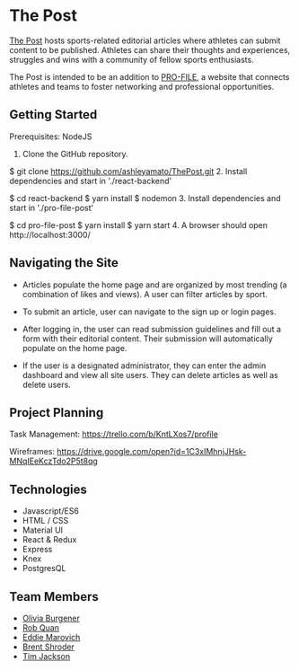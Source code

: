 # The Post

[The Post](https://theprofilepost.herokuapp.com/) hosts sports-related editorial articles where athletes can submit content to be published. Athletes can share their thoughts and experiences, struggles and wins with a community of fellow sports enthusiasts.

The Post is intended to be an addition to [PRO-FILE](http://pro-file.us/#/), a website that connects athletes and teams to foster networking and professional opportunities.

## Getting Started

Prerequisites: NodeJS

1. Clone the GitHub repository.

$ git clone https://github.com/ashleyamato/ThePost.git
2. Install dependencies and start in './react-backend'

$ cd react-backend
$ yarn install
$ nodemon
3. Install dependencies and start in './pro-file-post'

$ cd pro-file-post
$ yarn install
$ yarn start
4. A browser should open http://localhost:3000/

## Navigating the Site

- Articles populate the home page and are organized by most trending (a combination of likes and views). A user can filter articles by sport.



- To submit an article, user can navigate to the sign up or login pages.



- After logging in, the user can read submission guidelines and fill out a form with their editorial content. Their submission will automatically populate on the home page.



- If the user is a designated administrator, they can enter the admin dashboard and view all site users. They can delete articles as well as delete users.



## Project Planning

Task Management: https://trello.com/b/KntLXos7/profile

Wireframes: https://drive.google.com/open?id=1C3xIMhnjJHsk-MNqIEeKczTdo2P5t8qg


## Technologies

* Javascript/ES6
* HTML / CSS
* Material UI
* React & Redux
* Express
* Knex
* PostgresQL

## Team Members
* [Olivia Burgener](https://github.com/oaburgener)
* [Rob Quan](https://github.com/TheRobQ)
* [Eddie Marovich](https://github.com/eddiemarovich)
* [Brent Shroder](https://github.com/Brumpo)
* [Tim Jackson](https://github.com/Mirtau)
